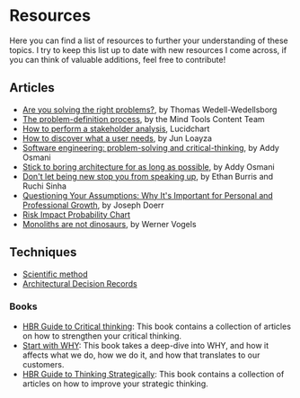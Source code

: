 ﻿# Resources

Here you can find a list of resources to further your understanding of these topics. I try to keep this list up to date with new resources I come across, if you can think of valuable additions, feel free to contribute!

## Articles

- [Are you solving the right problems?](https://hbr.org/2017/01/are-you-solving-the-right-problems), by Thomas Wedell-Wedellsborg
- [The problem-definition process](https://www.mindtools.com/ap08zqt/the-problem-definition-process), by the Mind Tools Content Team
- [How to perform a stakeholder analysis](https://www.lucidchart.com/blog/how-to-perform-a-stakeholder-analysis), Lucidchart
- [How to discover what a user needs](https://medium.com/@junloayza/how-to-discover-what-a-user-needs-bdd772fe8a3d), by Jun Loayza
- [Software engineering: problem-solving and critical-thinking](https://addyosmani.com/blog/softeng-problem-solving/), by Addy Osmani
- [Stick to boring architecture for as long as possible](https://addyosmani.com/blog/boring-architecture/), by Addy Osmani
- [Don't let being new stop you from speaking up](https://hbr.org/2022/01/dont-let-being-new-stop-you-from-speaking-up), by Ethan Burris and Ruchi Sinha
- [Questioning Your Assumptions: Why It's Important for Personal and Professional Growth](https://www.linkedin.com/pulse/questioning-your-assumptions-why-its-important-growth-doerr-cris/), by Joseph Doerr
- [Risk Impact Probability Chart](https://www.toolshero.com/decision-making/risk-impact-probability-chart/)
- [Monoliths are not dinosaurs](https://www.allthingsdistributed.com/2023/05/monoliths-are-not-dinosaurs.html), by Werner Vogels

## Techniques

- [Scientific method](https://www.techtarget.com/whatis/definition/scientific-method)
- [Architectural Decision Records](https://adr.github.io/)

### Books

- [HBR Guide to Critical thinking](https://store.hbr.org/product/hbr-guide-to-critical-thinking/10587): This book contains a collection of articles on how to strengthen your critical thinking.
- [Start with WHY](https://simonsinek.com/books/start-with-why/): This book takes a deep-dive into WHY, and how it affects what we do, how we do it, and how that translates to our customers.
- [HBR Guide to Thinking Strategically](https://store.hbr.org/product/hbr-guide-to-thinking-strategically/10237): This book contains a collection of articles on how to improve your strategic thinking.